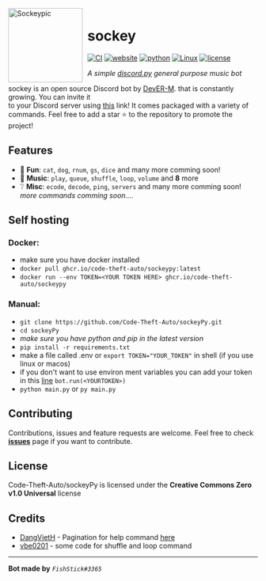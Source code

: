 <img width="150" height="150" align="left" style="float: left; margin: 0 10px 0 0;" alt="Sockeypic" src="https://cdn.discordapp.com/attachments/970962518606479380/976737385062739988/avatar.png">  

# sockey
[![CI](https://github.com/Code-Theft-Auto/sockeyPy/actions/workflows/main.yml/badge.svg)](https://github.com/Code-Theft-Auto/sockeyPy/actions/workflows/main.yml)
[![website](https://img.shields.io/badge/website-online-green.svg)](https://code-theft-auto.github.io/sockeyPy/)
[![python](https://img.shields.io/badge/python-3.10.4-yellow.svg)](https://www.python.org/downloads/release/python-3104/)
[![Linux](https://img.shields.io/badge/os-linux-blue.svg)](https://github.com/torvalds/linux)
[![license](https://img.shields.io/badge/license-CC0_1.0-green.svg)](https://github.com/Code-Theft-Auto/sockeyPy/blob/master/LICENSE)

*A simple <a href=https://github.com/Rapptz/discord.py>discord.py</a> general purpose music bot*
 
sockey is an open source Discord bot by [DevER-M](https://github.com/DevER-M). that is constantly growing. You can invite it  
to your Discord server using [this](https://discord.com/api/oauth2/authorize?client_id=916685474364534805&permissions=275147647024&scope=bot%20applications.commands) link! It comes packaged with a variety of commands.
Feel free to add a star :star: to the repository to promote the project!  


## Features
*   🎉  **Fun**: `cat`, `dog`, `rnum`, `gs`, `dice` and many more comming soon!
*   🎵  **Music**: `play`, `queue`, `shuffle`, `loop`, `volume` and **8** more
*   ❔  **Misc**: `ecode`, `decode`, `ping`, `servers` and many more comming soon!
*more commands comming soon....*

## Self hosting
### Docker:
  - make sure you have docker installed
  - `docker pull ghcr.io/code-theft-auto/sockeypy:latest`
  -  `docker run --env TOKEN=<YOUR TOKEN HERE> ghcr.io/code-theft-auto/sockeypy`
### Manual:
  - `git clone https://github.com/Code-Theft-Auto/sockeyPy.git`
  - `cd sockeyPy`
  - *make sure you have python and pip in the latest version*
  - `pip install -r requirements.txt`
  - make a file called .env or `export TOKEN="YOUR_TOKEN"` in shell (if you use linux or macos)
  - if you don't want to use environ ment variables you can add your token in this [line](/main.py#L42) ```bot.run(<YOURTOKEN>)```
  - `python main.py` or `py main.py`
## Contributing

Contributions, issues and feature requests are welcome.
Feel free to check **[issues](/issues)** page if you want to contribute.

## License
Code-Theft-Auto/sockeyPy is licensed under the **Creative Commons Zero v1.0 Universal** license

## Credits

- [DangVietH](https://github.com/DangVietH/) - Pagination for help command [here](https://github.com/DangVietH/DangVietBot/tree/master/utils)
- [vbe0201](https://github.com/vbe0201) - some code for shuffle and loop command

******
**Bot made by** *`FishStick#3365`*
